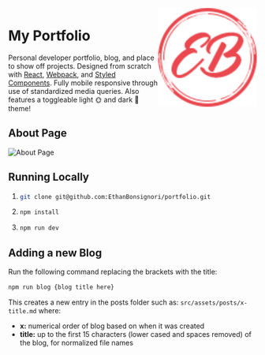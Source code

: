 <img align="right" src="src/assets/images/eb-logo.png" height="200px" />

# My Portfolio

Personal developer portfolio, blog, and place to show off projects. Designed from scratch with [React](https://reactjs.org/), [Webpack](https://webpack.js.org/), and [Styled Components](https://styled-components.com/). Fully mobile responsive through use of standardized media queries. Also features a toggleable light 🌞 and dark 🌙 theme!

## About Page

![About Page](https://i.imgur.com/6846SW2.png)

## Running Locally

1. ```bash
   git clone git@github.com:EthanBonsignori/portfolio.git
   ```
2. ```bash
   npm install
   ```
3. ```bash
   npm run dev
   ```

## Adding a new Blog

Run the following command replacing the brackets with the title:

```bash
npm run blog {blog title here}
```

This creates a new entry in the posts folder such as: `src/assets/posts/x-title.md` where:

- **x:** numerical order of blog based on when it was created
- **title:** up to the first 15 characters (lower cased and spaces removed) of the blog, for normalized file names
